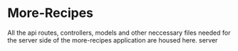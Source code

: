 
# More-Recipes
All the api routes, controllers, models and other neccessary files needed for the server side of the more-recipes 
application are housed here. server
